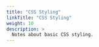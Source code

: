 ```yaml
---
title: "CSS Styling"
linkTitle: "CSS Styling"
weight: 10
description: >
  Notes about basic CSS styling.
---
```

